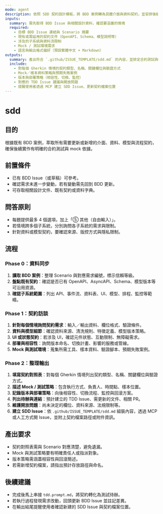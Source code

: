 ```yaml
---
mode: agent
description: 依照 SDD 契約設計模板，將 BDD 案例轉為具體介面與資料契約，並安排後續合約測試
inputs:
  summary: 需先取得 BDD Issue 與相關設計資料，確認要涵蓋的情境
  required:
    - 目標 BDD Issue 連結與 Scenario 摘要
    - 現有或需延用的契約文件（OpenAPI、Schema、模型說明等）
    - 涉及的子系統與資料流限制
    - Mock / 測試環境需求
    - 語言與輸出格式偏好（預設繁體中文 + Markdown）
outputs:
  summary: 產出符合 `.github/ISSUE_TEMPLATE/sdd.md` 的內容，並排定合約測試與 mock 待辦
  include:
    - 對每個 Gherkin 情境的契約類型、名稱、關鍵欄位與驗證方式
    - Mock／樣本資料策略與預期失敗案例
    - 版本與部署策略（相容性、切換、監控）
    - 對應的 TDD Issue 建議與開放問題
    - 提醒使用者透過 MCP 建立 SDD Issue、更新契約檔案位置
---
```


# sdd

## 目的

根據既有 BDD 案例，萃取所有需要更新或新增的介面、資料、模型與流程契約，確保後續實作有明確的合約測試與 mock 依據。

## 前置條件

- 已有 BDD Issue（或草稿）可參考。
- 確認需求未進一步變動，若有變動需先回到 BDD 更新。
- 可存取相關設計文件、既有契約或資料字典。

## 問答原則

- 每題提供最多 4 個選項，加上「⑤ 其他（自由輸入）」。
- 若情境跨多個子系統，分別詢問各子系統的需求與限制。
- 針對資料或模型契約，要確認來源、版控方式與隱私限制。

## 流程

### Phase 0：資料同步
1. **讀取 BDD 案例**：整理 Scenario 與對應需求編號，標示信賴等級。
2. **盤點既有契約**：確認是否已有 OpenAPI、AsyncAPI、Schema、模型版本等可沿用資源。
3. **確認子系統範圍**：列出 API、事件流、資料表、UI、模型、排程、監控等範疇。

### Phase 1：契約訪談
1. **針對每個情境詢問契約需求**：輸入／輸出資料、欄位格式、驗證條件。
2. **資料與模型細節**：確認資料來源、清洗規則、特徵定義、模型版本策略。
3. **UI 或狀態契約**：若涉及 UI，確認元件狀態、互動限制、無障礙需求。
4. **部署與相容性**：詢問版本命名、切換計畫、影響的服務或管線。
5. **Mock 與測試環境**：蒐集所需工具、樣本資料、驗證腳本、預期失敗案例。

### Phase 2：整理輸出
1. **填寫契約對照表**：對每個 Gherkin 情境列出契約類型、名稱、關鍵欄位與驗證方式。
2. **描述 Mock / 測試策略**：包含執行方式、負責人、時間點、樣本位置。
3. **記錄版本與部署策略**：向後相容性、切換流程、監控與回滾方案。
4. **列出待辦與連結**：預計建立的 TDD Issue、需更新的文件、相關 PR。
5. **維護開放問題**：尚未決定的欄位、資料來源、法規限制等。
6. **建立 SDD Issue**：依 `.github/ISSUE_TEMPLATE/sdd.md` 組裝內容，透過 MCP 或人工方式開 Issue，並附上契約檔案路徑或附件資訊。

## 產出要求

- 契約對照表需與 Scenario 對應清楚，避免遺漏。
- Mock 與測試策略要有明確責任人或指派對象。
- 版本策略需涵蓋相容性與回滾簡述。
- 若需新增契約檔案，請指出預計存放路徑與命名。

## 後續建議

- 完成後馬上串接 `tdd.prompt.md`，將契約轉化為測試待辦。
- 若執行過程發現需求改動，回頭更新 BDD Issue 並註記差異。
- 在輸出結尾提醒使用者確認新建的 SDD Issue 與契約檔案位置。
